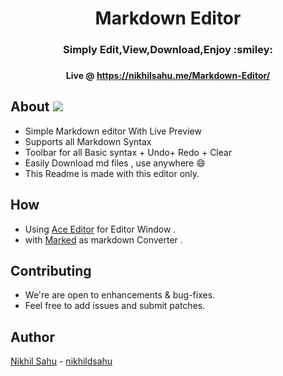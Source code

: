 
<h1 align="center">Markdown Editor  </h1>
<h3 align="center"> Simply Edit,View,Download,Enjoy :smiley:  <h3>
<h4 align="center">Live @ <a href="https://nikhilsahu.me/Markdown-Editor/">https://nikhilsahu.me/Markdown-Editor/</a>   </h4>   



 
## About  [![](https://travis-ci.com/nikhildsahu/Markdown-Editor.svg?branch=master)](https://travis-ci.com/nikhildsahu/Markdown-Editor.svg?branch=master)
- Simple Markdown editor With Live Preview
- Supports all Markdown Syntax 
- Toolbar for all Basic syntax + Undo+ Redo + Clear
- Easily Download md files , use anywhere :smile:
- This Readme is made with this editor only.

## How
- Using [Ace Editor](https://ace.c9.io/) for Editor Window .
- with [Marked](https://marked.js.org/#/README.md#README.md) as markdown Converter .


## Contributing
- We're are open to enhancements & bug-fixes.
- Feel free to add issues and submit patches.

## Author 
 [Nikhil Sahu](https://nikhilsahu.me/) - [nikhildsahu](https://github.com/nikhildsahu) 





